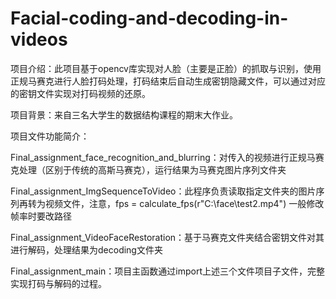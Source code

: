 # Facial-coding-and-decoding-in-videos

项目介绍：此项目基于opencv库实现对人脸（主要是正脸）的抓取与识别，使用正规马赛克进行人脸打码处理，打码结束后自动生成密钥隐藏文件，可以通过对应的密钥文件实现对打码视频的还原。

项目背景：来自三名大学生的数据结构课程的期末大作业。

项目文件功能简介：


Final_assignment_face_recognition_and_blurring：对传入的视频进行正规马赛克处理（区别于传统的高斯马赛克），运行结果为马赛克图片序列文件夹


Final_assignment_ImgSequenceToVideo：此程序负责读取指定文件夹的图片序列再转为视频文件，注意，fps = calculate_fps(r"C:\face\test2.mp4") 一般修改帧率时要改路径


Final_assignment_VideoFaceRestoration：基于马赛克文件夹结合密钥文件对其进行解码，处理结果为decoding文件夹


Final_assignment_main：项目主函数通过import上述三个文件项目子文件，完整实现打码与解码的过程。







